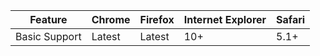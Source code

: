 | Feature       | Chrome | Firefox | Internet Explorer | Safari |
|---------------|--------|---------|-------------------|--------|
| Basic Support | Latest | Latest  | 10+               | 5.1+   |

